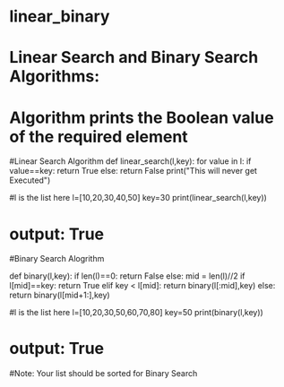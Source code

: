 # linear_binary
# Linear Search and Binary Search Algorithms:
# Algorithm prints the Boolean value of the required element

#Linear Search Algorithm
def linear_search(l,key):
	for value in l:
		if value==key:
			return True
	else:
		return False
		print("This will never get Executed")

#l is the list here
l=[10,20,30,40,50]
key=30
print(linear_search(l,key))

# output: True

#Binary Search Alogrithm

def binary(l,key):
	if len(l)==0:
		return False
	else:
		mid = len(l)//2
		if l[mid]==key:
			return True
		elif key < l[mid]:
			return binary(l[:mid],key)
		else:
			return binary(l[mid+1:],key)

#l is the list here
l=[10,20,30,50,60,70,80]
key=50
print(binary(l,key))

# output: True
#Note: Your list should be sorted for Binary Search


